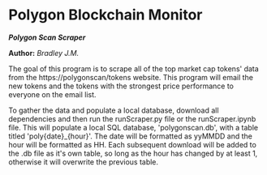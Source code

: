 Polygon Blockchain Monitor
==============

***Polygon Scan Scraper***

**Author:** *Bradley J.M.*

The goal of this program is to scrape all of the top market cap tokens' data from the https://polygonscan/tokens website. This program will email the new tokens and the tokens with the strongest price performance to everyone on the email list.

To gather the data and populate a local database, download all dependencies and then run the runScraper.py file or the runScraper.ipynb file. This will populate a local SQL database, 'polygonscan.db', with a table titled 'poly{date}_{hour}'. The date will be formatted as yyMMDD and the hour will be formatted as HH. Each subsequent download will be added to the .db file as it's own table, so long as the hour has changed by at least 1, otherwise it will overwrite the previous table.
